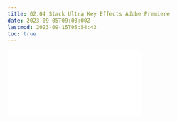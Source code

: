 ```yaml
---
title: 02.04 Stack Ultra Key Effects Adobe Premiere
date: 2023-09-05T09:00:00Z
lastmod: 2023-09-15T05:54:43
toc: true
---
```


![Link to included file content](../../../../video/adobe-premiere-pro/better-green-screen-adobe-premiere-stacked-ultra-key-effects.md)
